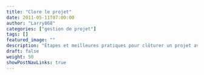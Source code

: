 ```yaml
---
title: "Clore le projet"
date: 2011-05-11T07:00:00
author: "Larry868"
categories: ["gestion de projet"]
tags: []
featured_image: ""
description: "Étapes et meilleures pratiques pour clôturer un projet avec succès."
draft: false
weight: 50
showPostNavLinks: true
---
```


